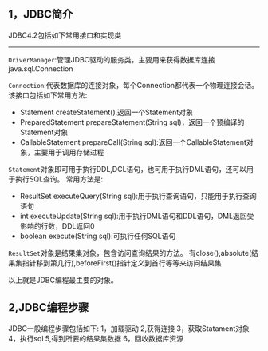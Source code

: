 ## 1，JDBC简介
JDBC4.2包括如下常用接口和实现类

***
`DriverManager`:管理JDBC驱动的服务类，主要用来获得数据库连接java.sql.Connection

`Connection`:代表数据库的连接对象，每个Connection都代表一个物理连接会话。
该接口包括如下常用方法:
- Statement createStatement(),返回一个Statement对象
- PreparedStatement prepareStatement(String sql)，返回一个预编译的Statement对象
- CallableStatement prepareCall(String sql):返回一个CallableStatement对象，主要用于调用存储过程

`Statement`对象即可用于执行DDL,DCL语句，也可用于执行DML语句，还可以用于执行SQL查询。
常用方法是:
- ResultSet executeQuery(String sql):用于执行查询语句，只能用于执行查询语句
- int executeUpdate(String sql):用于执行DML语句和DDL语句，DML返回受影响的行数，DDL返回0
- boolean execute(String sql):可执行任何SQL语句

`ResultSet`对象是结果集对象，包含访问查询结果的方法。
有close(),absolute(结果集指针移到第几行),beforeFirst()指针定义到首行等等来访问结果集


以上就是JDBC编程最主要的对象。

## 2,JDBC编程步骤
JDBC一般编程步骤包括如下:
1，加载驱动
2,获得连接
3，获取Statament对象
4，执行sql
5,得到所要的结果集数据
6，回收数据库资源







